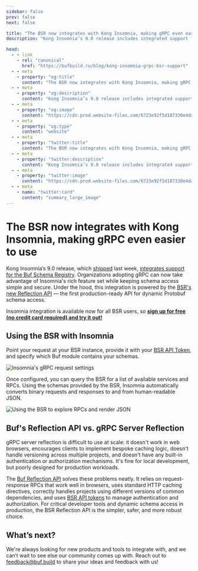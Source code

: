 ```yaml
---
sidebar: false
prev: false
next: false

title: "The BSR now integrates with Kong Insomnia, making gRPC even easier to use"
description: "Kong Insomnia’s 9.0 release includes integrated support for the Buf Schema Registry. Organizations adopting gRPC can now provide developers first-class GUI tools while keeping schema access simple and secure."

head:
  - - link
    - rel: "canonical"
      href: "https://bufbuild.ru/blog/kong-insomnia-grpc-bsr-support"
  - - meta
    - property: "og:title"
      content: "The BSR now integrates with Kong Insomnia, making gRPC even easier to use"
  - - meta
    - property: "og:description"
      content: "Kong Insomnia’s 9.0 release includes integrated support for the Buf Schema Registry. Organizations adopting gRPC can now provide developers first-class GUI tools while keeping schema access simple and secure."
  - - meta
    - property: "og:image"
      content: "https://cdn.prod.website-files.com/6723e92f5d187330e4da8144/674fc52840c2f53e62cc99cb_Kong%20insomnia.png"
  - - meta
    - property: "og:type"
      content: "website"
  - - meta
    - property: "twitter:title"
      content: "The BSR now integrates with Kong Insomnia, making gRPC even easier to use"
  - - meta
    - property: "twitter:description"
      content: "Kong Insomnia’s 9.0 release includes integrated support for the Buf Schema Registry. Organizations adopting gRPC can now provide developers first-class GUI tools while keeping schema access simple and secure."
  - - meta
    - property: "twitter:image"
      content: "https://cdn.prod.website-files.com/6723e92f5d187330e4da8144/674fc52840c2f53e62cc99cb_Kong%20insomnia.png"
  - - meta
    - name: "twitter:card"
      content: "summary_large_image"
---
```


# The BSR now integrates with Kong Insomnia, making gRPC even easier to use

Kong Insomnia’s 9.0 release, which [shipped](https://konghq.com/blog/product-releases/insomnia-9-0-pre-request-scripting-api-mocking) last week, [integrates support for the Buf Schema Registry](https://github.com/Kong/insomnia/pull/6975). Organizations adopting gRPC can now take advantage of Insomnia's rich feature set while keeping schema access simple and secure. Under the hood, this integration is powered by the [BSR's new Reflection API](/docs/bsr/reflection/index.md) — the first production-ready API for dynamic Protobuf schema access.

Insomnia integration is available now for all BSR users, so [**sign up for free (no credit card required) and try it out!**](https://buf.build/pricing)

## Using the BSR with Insomnia

Point your request at your BSR instance, provide it with your [BSR API Token](/docs/bsr/authentication/index.md), and specify which Buf module contains your schemas.

![Insomnia's gRPC request settings](https://cdn.prod.website-files.com/6723e92f5d187330e4da8144/67468636115d4cae4307ae0b_insomnia-settings-JD6GXRRS.png)

Once configured, you can query the BSR for a list of available services and RPCs. Using the schemas provided by the BSR, Insomnia automatically converts binary requests and responses to and from human-readable JSON.

![Using the BSR to explore RPCs and render JSON](https://cdn.prod.website-files.com/6723e92f5d187330e4da8144/674686366695c1d063509cfc_insomnia-buf-demo-53FKJ2K2.gif)

## Buf's Reflection API vs. gRPC Server Reflection

gRPC server reflection is difficult to use at scale: it doesn't work in web browsers, encourages clients to implement bespoke caching logic, doesn't handle versioning across multiple projects, and doesn't have any built-in authentication or authorization mechanisms. It's fine for local development, but poorly designed for production workloads.

The [Buf Reflection API](https://github.com/bufbuild/reflect-proto) solves these problems neatly. It relies on request-response RPCs that work well in browsers, uses standard HTTP caching directives, correctly handles projects using different versions of common dependencies, and uses [BSR API tokens](/docs/bsr/authentication/index.md) to manage authentication and authorization. For critical developer tools and dynamic schema access in production, the BSR Reflection API is the simpler, safer, and more robust choice.

## What’s next?

We're always looking for new products and tools to integrate with, and we can’t wait to see else our community comes up with. Reach out to [feedback@buf.build](mailto:feedback@buf.build) to share your ideas and feedback with us!

‍
